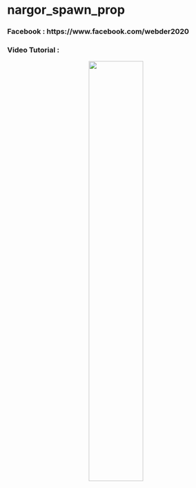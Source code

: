 # nargor_spawn_prop
<h3>Facebook : https://www.facebook.com/webder2020</h3>
<h3>Video Tutorial : </h3>


[<p align="center"><img src="https://user-images.githubusercontent.com/96941642/194855983-7f68f7cc-bb2c-4c6b-811f-165da56c7925.jpg" width="50%"></p>](https://youtu.be/jgRGejiOKL4 "Now in Android: 55")
<br>




